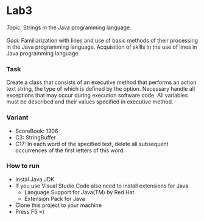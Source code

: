 # Lab3
*Topic:* 
Strings in the Java programming language.<br><br>
*Goal:*
Familiarization with lines and use of basic methods of their processing
in the Java programming language. Acquisition of skills in the use of lines in
Java programming language.

### Task
Create a class that consists of an executive method that performs an action
text string, the type of which is defined by the option. Necessary
handle all exceptions that may occur during execution
software code. All variables must be described and their values ​​specified in
executive method.

### Variant
- ScoreBook:  1306
- C3:  StringBuffer
- C17:  In each word of the specified text, delete all subsequent occurrences of the first
letters of this word.

### How to run

- Instal Java JDK
- If you use Visual Studio Code also need to install extensions for Java
  - Language Support for Java(TM) by Red Hat
  - Extension Pack for Java
- Clone this project to your machine
- Press F5 =)
